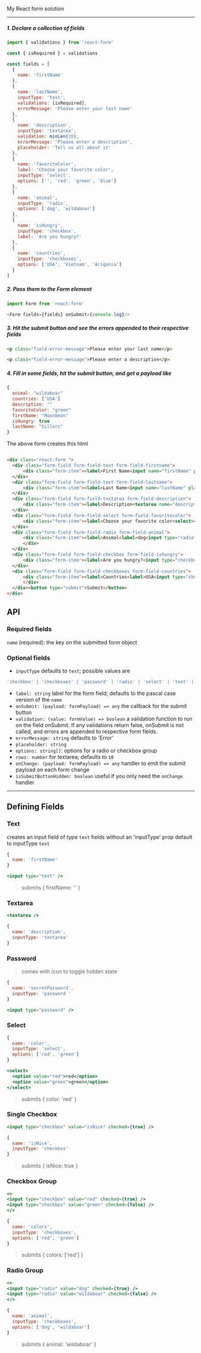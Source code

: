 My React form solution 

--- 

##### 1. Declare a collection of fields

```javascript 
import { validations } from 'react-form'

const { isRequired } = validations 

const fields = [
  {
    name: 'firstName'
  },
  {
    name: 'lastName',
    inputType: 'text',
    validations: [isRequired],
    errorMessage: 'Please enter your last name'
  },
  {
    name: 'description',
    inputType: 'textarea',
    validation: minLen(10),
    errorMessage: 'Please enter a description',
    placeholder: 'Tell us all about it'
  },
  {
    name: 'favoriteColor',
    label: 'Choose your favorite color',
    inputType: 'select', 
    options: ['', 'red', 'green', 'blue']
  },
  {
    name: 'animal',
    inputType: 'radio',
    options: ['dog', 'wildaboar']
  },
  {
    name: 'isHungry',
    inputType: 'checkbox',
    label: 'Are you hungry?'
  },
  {
    name: 'countries',
    inputType: 'checkboxes',
    options: ['USA', 'Vietnam', 'Arigonia']
  }
]


```

##### 2. Pass them to the Form element

```javascript 
import Form from 'react-form'

<Form fields={fields} onSubmit={console.log}/>
```

##### 3. Hit the submit button and see the errors appended to their respective fields

```html 
<p class="field-error-message">Please enter your last name</p>

<p class="field-error-message">Please enter a description</p>
```

##### 4. Fill in some fields, hit the submit button, and get a payload like 
```javascript 
{
  animal: "wildaboar"
  countries: ['USA']
  description: ""
  favoriteColor: "green"
  firstName: "Moonbean"
  isHungry: true
  lastName: "Sillers"
}
```


The above form creates this html

```html

<div class="react-form ">
  <div class="form-field form-field-text form-field-firstname">
      <div class="form-item"><label>First Name<input name="firstName" placeholder="" type="text" value="sdfg"></label></div>
  </div>
  <div class="form-field form-field-text form-field-lastname">
      <div class="form-item"><label>Last Name<input name="lastName" placeholder="" type="text" value="asdf"></label></div>
  </div>
  <div class="form-field form-field-textarea form-field-description">
      <div class="form-item"><label>Description<textarea name="description" placeholder="Tell us all about it" type="textarea" rows="10">asdf</textarea></label></div>
  </div>
  <div class="form-field form-field-select form-field-favoritecolor">
      <div class="form-item"><label>Choose your favorite color<select><option value=""></option><option value="red">red</option><option value="green">green</option><option value="blue">blue</option></select></label></div>
  </div>
  <div class="form-field form-field-radio form-field-animal">
      <div class="form-item"><label>Animal<label>dog<input type="radio" value="dog"></label><label>wildaboar<input type="radio" value="wildaboar"></label></label>
      </div>
  </div>
  <div class="form-field form-field-checkbox form-field-ishungry">
      <div class="form-item"><label>Are you hungry?<input type="checkbox" value="isHungry"></label></div>
  </div>
  <div class="form-field form-field-checkboxes form-field-countries">
      <div class="form-item"><label>Countries<label>USA<input type="checkbox" value="USA"></label><label>Vietnam<input type="checkbox" value="Vietnam"></label><label>Arigonia<input type="checkbox" value="Arigonia"></label></label>
      </div>
  </div><button type="submit">Submit</button>
</div>
```

## API 

### Required fields 
`name` (required): the key on the submitted form object 

### Optional fields 
- `inputType` defaults to `text`; possible values are 
```typescript 
'checkbox' | 'checkboxes' | 'password' | 'radio' | 'select' | 'text' | 'textarea' | undefined
```
- `label: string` label for the form field; defaults to the pascal case version of the `name`  
- `onSubmit: (payload: formPayload) => any` the callback for the submit button
- `validation: (value: formValue) => boolean` a validation function to run on the field onSubmit. If any validations return false, onSubmit is not called, and errors are appended to respective form fields. 
- `errorMessage: string` defaults to 'Error'
- `placeholder: string` 
- `options: string[]`: options for a radio or checkbox group 
- `rows: number` for textarea; defaults to `10`
- `onChange: (payload: formPayload) => any` handler to emit the submit payload on each form change 
- `isSubmitButtonHidden: boolean` useful if you only need the `onChange` handler
---

## Defining Fields

### Text 

creates an input field of type `text`
fields without an 'inputType' prop default to inputType `text`
```javascript 
{
  name: 'firstName'
}
```
```jsx
<input type="text" />
```
> submits { firstName: '' }

### Textarea 
```jsx
<textarea />
```
```javascript 
{
  name: 'description',
  inputType: 'textarea'
}
```

### Password 

> comes with icon to toggle hidden state
```javascript 
{
  name: 'secretPassword',
  inputType: 'password '
}
```
```jsx
<input type="password" />
```

### Select  
```javascript 
{
  name: 'color',
  inputType: 'select',
  options: ['red', 'green']
}
```
```jsx
<select>
  <option value="red">red</option>
  <option value="green">green</option>
</select>
```
> submits { color: 'red' }

### Single Checkbox 
```jsx 
<input type="checkbox" value="isNice" checked={true} />
```
```javascript 
{
  name: 'isNice',
  inputType: 'checkbox'
}
```
> submits { isNice: true }

### Checkbox Group
```jsx 
<>
<input type="checkbox" value="red" checked={true} />
<input type="checkbox" value="green" checked={false} />
</>
```
```javascript 
{
  name: 'colors',
  inputType: 'checkboxes',
  options: ['red', 'green']
}
```
> submits { colors: ['red'] }


### Radio Group
```jsx 
<>
<input type="radio" value="dog" checked={true} />
<input type="radio" value="wildaboar" checked={false} />
</>
```
```javascript 
{
  name: 'animal',
  inputType: 'checkboxes',
  options: ['dog', 'wildaboar']
}
```
> submits { animal: 'wildaboar' }

